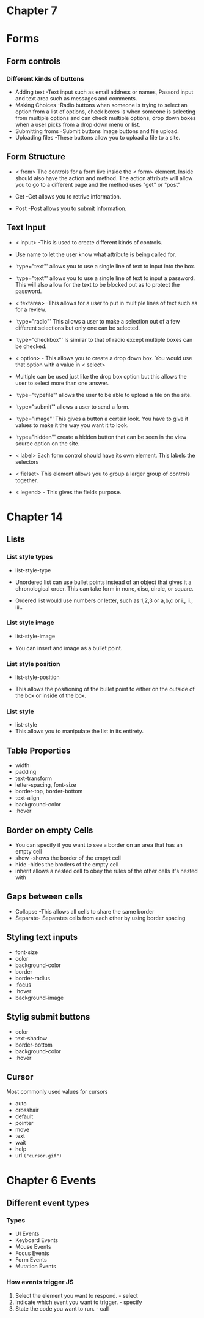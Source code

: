# Chapter 7 

# Forms

## Form controls

### Different kinds of buttons

- Adding text -Text input such as email address or names, Passord input and text area such as messages and comments.
- Making Choices -Radio buttons when someone is trying to  select an option from a list of options, check boxes is when someone is selecting from multiple options and can check multiple options, drop down boxes when a user picks from a drop down menu or list.
- Submitting froms -Submit buttons Image buttons and file upload.
- Uploading files -These buttons allow you to upload a file to a site.

## Form Structure

- < from> The controls for a form live inside the < form> element.  Inside should also have the action and method.  The action attribute will allow you to go to a different page and the method uses "get" or "post" 

- Get -Get allows you to retrive information.
- Post -Post allows you to submit information.

## Text Input

- < input> -This is used to create different kinds of controls.
- Use name to let the user know what attribute is being called for.

- 'type="text"' allows you to use a single line of text to input into the box.
- 'type="text"' allows you to use a single line  of text to input a password.  This will also allow for the text to be blocked out as to protect the password.
- < textarea> -This allows for a user to put in multiple lines of text such as for a review.
- 'type="radio"' This allows a user to make a selection out of a few different selections but only one can be selected.
- 'type="checkbox"' Is similar to that of radio except multiple boxes can be checked.
- < option> - This allows you to create a drop down box. You would use that option with a value in < select> 
- Multiple can be used just like the drop box option but this allows the user to select more than one answer.
- 'type="typefile"' allows  the user to be able to upload a file on the site. 
- 'type="submit"' allows a user to send a form.
- 'type="image"'  This gives a button a certain look.  You have to give it values to make it the way you want it to look.
- 'type="hidden"' create a hidden button that can be seen in the view source option on the site. 
- < label> Each form control should have its own element.  This labels the selectors
- < fielset> This element allows you to group a larger group of controls together.
- < legend> - This gives the fields purpose.

# Chapter 14

## Lists 

### List style types

- list-style-type

- Unordered list can use bullet points instead of an object that gives it a chronological order.  This can take form in none, disc, circle, or square.  
- Ordered list would use numbers or letter, such as 1,2,3 or a,b,c or i., ii., iii..

### List style image

- list-style-image

- You can insert and image as a bullet point.

### List style position

- list-style-position

- This allows the positioning of the bullet point to either on the outside of the box or inside of the box.

### List style

- list-style
- This allows you to manipulate the list in its entirety.

## Table Properties

- width
- padding
- text-transform
- letter-spacing, font-size
- border-top, border-bottom
- text-align
- background-color
- :hover

## Border on empty Cells

- You can specify if you want to see a border on an area that has an empty cell 
- show -shows the border of the empyt cell
- hide -hides the broders of the empty cell
- inherit allows a nested cell to obey the rules of the other cells it's nested with  

## Gaps between cells

- Collapse -This allows all cells to  share the same border 
- Separate- Separates cells from each other by using border spacing  

## Styling text inputs

- font-size
- color 
- background-color
- border
- border-radius
- :focus
- :hover
- background-image

## Stylig submit buttons

- color
- text-shadow
- border-bottom
- background-color
- :hover

## Cursor

Most commonly used values for cursors

- auto
- crosshair
- default
- pointer
- move
- text
- wait
- help
- url `("cursor.gif")`


# Chapter 6 Events

## Different event types

### Types

- UI Events
- Keyboard Events
- Mouse Events
- Focus Events
- Form Events
- Mutation Events

### How events trigger JS

1. Select the element you want to respond. - select
2. Indicate which event you want to trigger. - specify
3. State the code you want to run. - call